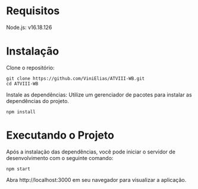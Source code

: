 # Requisitos

Node.js: v16.18.126

# Instalação

Clone o repositório:

    git clone https://github.com/ViniElias/ATVIII-WB.git
    cd ATVIII-WB

Instale as dependências:
Utilize um gerenciador de pacotes para instalar as dependências do projeto.

    npm install

# Executando o Projeto

Após a instalação das dependências, você pode iniciar o servidor de desenvolvimento com o seguinte comando:

    npm start

Abra http://localhost:3000 em seu navegador para visualizar a aplicação.
